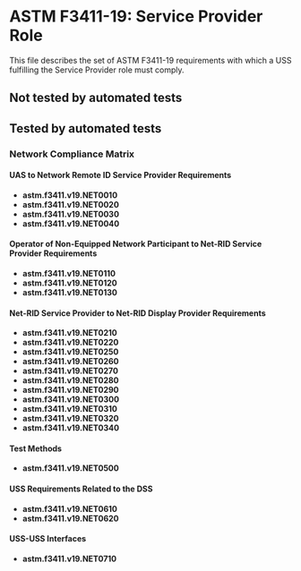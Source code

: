 # ASTM F3411-19: Service Provider Role

This file describes the set of ASTM F3411-19 requirements with which a USS fulfilling the Service Provider role must comply.

## Not tested by automated tests

## Tested by automated tests

### Network Compliance Matrix

#### UAS to Network Remote ID Service Provider Requirements

* **astm.f3411.v19.NET0010**
* **astm.f3411.v19.NET0020**
* **astm.f3411.v19.NET0030**
* **astm.f3411.v19.NET0040**

#### Operator of Non-Equipped Network Participant to Net-RID Service Provider Requirements

* **astm.f3411.v19.NET0110**
* **astm.f3411.v19.NET0120**
* **astm.f3411.v19.NET0130**

#### Net-RID Service Provider to Net-RID Display Provider Requirements

* **astm.f3411.v19.NET0210**
* **astm.f3411.v19.NET0220**
* **astm.f3411.v19.NET0250**
* **astm.f3411.v19.NET0260**
* **astm.f3411.v19.NET0270**
* **astm.f3411.v19.NET0280**
* **astm.f3411.v19.NET0290**
* **astm.f3411.v19.NET0300**
* **astm.f3411.v19.NET0310**
* **astm.f3411.v19.NET0320**
* **astm.f3411.v19.NET0340**

#### Test Methods

* **astm.f3411.v19.NET0500**

#### USS Requirements Related to the DSS

* **astm.f3411.v19.NET0610**
* **astm.f3411.v19.NET0620**

#### USS-USS Interfaces

* **astm.f3411.v19.NET0710**
